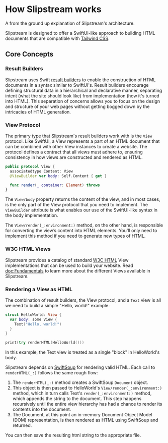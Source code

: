 # How Slipstream works

A from the ground up explanation of Slipstream's architecture.

Slipstream is designed to offer a SwiftUI-like approach to building HTML documents
that are compatible with [Tailwind CSS](http://tailwindcss.com).

## Core Concepts

### Result Builders

Slipstream uses Swift [result builders](https://github.com/swiftlang/swift-evolution/blob/main/proposals/0289-result-builders.md)
to enable the construction of HTML documents in a syntax similar to SwiftUI's.
Result builders encourage defining structural data in a hierarchical and declarative
manner, separating intent (what the site should look like) from implementation (how
it's turned into HTML). This separation of concerns allows you to focus on the
design and structure of your web pages without getting bogged down by the
intricacies of HTML generation.

### View Protocol

The primary type that Slipstream's result builders work with is the ``View`` protocol.
Like SwiftUI, a View represents a part of an HTML document that can be combined
with other View instances to create a website. The protocol defines a contract
that all views must adhere to, ensuring consistency in how views are constructed and
rendered as HTML.

```swift
public protocol View {
  associatedtype Content: View
  @ViewBuilder var body: Self.Content { get }

  func render(_ container: Element) throws
}
```

The ``View/body`` property returns the content of the view, and in most cases, is
the only part of the View protocol that you need to implement. The ``ViewBuilder``
attribute is what enables our use of the SwiftUI-like syntax in the body implementation.

The ``View/render(_:environment:)`` method, on the other hand, is responsible for converting the
view’s content into HTML elements. You'll only need to implement this method if you
need to generate new types of HTML.

### W3C HTML Views

Slipstream provides a catalog of standard [W3C HTML](https://html.spec.whatwg.org/multipage/)
View implementations that can be used to build your website. Read <doc:Fundamentals> to
learn more about the different Views available in Slipstream.

### Rendering a View as HTML

The combination of result builders, the View protocol, and a ``Text`` view is all we
need to build a simple "Hello, world!" example:

```swift
struct HelloWorld: View {
  var body: some View {
    Text("Hello, world!")
  }
}

print(try renderHTML(HelloWorld()))
```

In this example, the Text view is treated as a single "block" in HelloWorld's body.

Slipstream depends on [SwiftSoup](https://scinfu.github.io/SwiftSoup/) for rendering valid
HTML. Each call to ``renderHTML(_:)`` follows the same rough flow:

1. The ``renderHTML(_:)`` method creates a SwiftSoup `Document` object.
2. This object is then passed to HelloWorld's ``View/render(_:environment:)`` method,
   which in turn calls Text's `render(_:environment:)` method, which appends the string
   to the document. This step happens recursively until the entire view
   hierarchy has had a chance to render its contents into the document.
3. The Document, at this point an in-memory Document Object Model (DOM) representation,
   is then rendered as HTML using SwiftSoup and returned. 

You can then save the resulting html string to the appropriate file.
